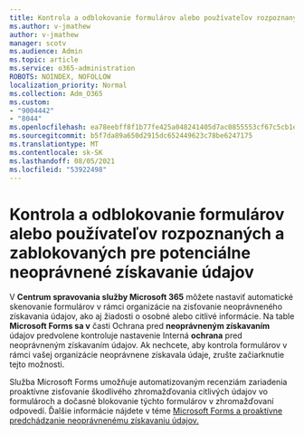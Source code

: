 ```yaml
---
title: Kontrola a odblokovanie formulárov alebo používateľov rozpoznaných a zablokovaných pre potenciálne neoprávnené získavanie údajov
ms.author: v-jmathew
author: v-jmathew
manager: scotv
ms.audience: Admin
ms.topic: article
ms.service: o365-administration
ROBOTS: NOINDEX, NOFOLLOW
localization_priority: Normal
ms.collection: Adm_O365
ms.custom:
- "9004442"
- "8044"
ms.openlocfilehash: ea78eebff8f1b77fe425a048241405d7ac0855553cf67c5cb1eed93a8cf7e74d
ms.sourcegitcommit: b5f7da89a650d2915dc652449623c78be6247175
ms.translationtype: MT
ms.contentlocale: sk-SK
ms.lasthandoff: 08/05/2021
ms.locfileid: "53922498"
---
```

# <a name="review-and-unblock-forms-or-users-detected-and-blocked-for-potential-phishing"></a>Kontrola a odblokovanie formulárov alebo používateľov rozpoznaných a zablokovaných pre potenciálne neoprávnené získavanie údajov

V **Centrum spravovania služby Microsoft 365** môžete nastaviť automatické skenovanie formulárov v rámci organizácie na zisťovanie neoprávneného získavania údajov, ako aj žiadosti o osobné alebo citlivé informácie. Na table **Microsoft Forms sa v** časti Ochrana pred **neoprávneným získavaním** údajov predvolene kontroluje nastavenie Interná **ochrana** pred neoprávneným získavaním údajov. Ak nechcete, aby kontrola formulárov v rámci vašej organizácie neoprávnene získavala údaje, zrušte začiarknutie tejto možnosti.

Služba Microsoft Forms umožňuje automatizovaným recenziám zariadenia proaktívne zisťovanie škodlivého zhromažďovania citlivých údajov vo formulároch a dočasné blokovanie týchto formulárov v zhromažďovaní odpovedí. Ďalšie informácie nájdete v téme [Microsoft Forms a proaktívne predchádzanie neoprávnenému získavaniu údajov.](https://support.microsoft.com/office/microsoft-forms-and-proactive-phishing-prevention-b3950a20-296d-4e8e-96f5-594ced998a90)
